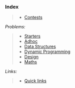 ### Index

> - [Contests](https://github.com/anicksaha/uplift/blob/master/codes-leetcode/md-files/contests.md)

_Problems:_

> - [Starters](https://github.com/anicksaha/leetcode/blob/master/codes-leetcode/md-files/starters.md)
> - [Adhoc](https://github.com/anicksaha/leetcode/blob/master/codes-leetcode/md-files/adhoc.md)
> - [Data Structures](https://github.com/anicksaha/leetcode/blob/master/codes-leetcode/md-files/data-structures.md)
> - [Dynamic Programming](https://github.com/anicksaha/leetcode/blob/master/codes-leetcode/md-files/dp.md)
> - [Design](https://github.com/anicksaha/leetcode/blob/master/codes-leetcode/md-files/design.md)
> - [Maths](https://github.com/anicksaha/leetcode/blob/master/codes-leetcode/md-files/maths.md)


_Links:_

> - [Quick links](https://github.com/anicksaha/uplift/blob/master/codes-leetcode/md-files/quick-links.md)
